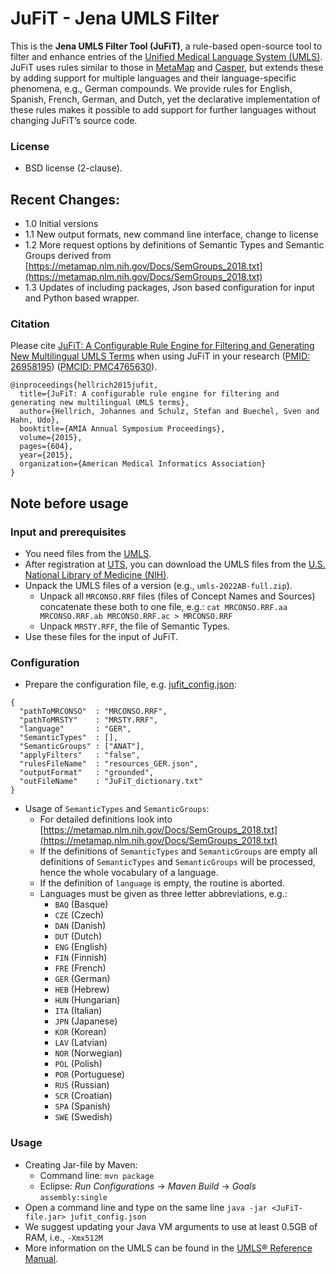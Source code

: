 # JuFiT - Jena UMLS Filter

This is the **Jena UMLS Filter Tool (JuFiT)**, a rule-based open-source tool to filter and enhance entries of the [Unified Medical Language System (UMLS)](https://www.nlm.nih.gov/research/umls/index.html). JuFiT uses rules similar to those in [MetaMap](https://www.nlm.nih.gov/research/umls/implementation_resources/metamap.html) and [Casper](https://biosemantics.erasmusmc.nl/index.php/software/casper), but extends these by adding support for multiple languages and their language-specific phenomena, e.g., German compounds. We provide rules for English, Spanish, French, German, and Dutch, yet the declarative implementation of these rules makes it possible to add support for further languages without changing JuFiT’s source code.

### License
  * BSD license (2-clause).

## Recent Changes:
* 1.0 Initial versions
* 1.1 New output formats, new command line interface, change to license
* 1.2 More request options by definitions of Semantic Types and Semantic Groups derived from [https://metamap.nlm.nih.gov/Docs/SemGroups_2018.txt](https://metamap.nlm.nih.gov/Docs/SemGroups_2018.txt)
* 1.3 Updates of including packages, Json based configuration for input and Python based wrapper.


### Citation
Please cite [JuFiT: A Configurable Rule Engine for Filtering and Generating New Multilingual UMLS Terms](https://www.ncbi.nlm.nih.gov/pmc/articles/PMC4765630/) when using JuFiT in your research ([PMID: 26958195](https://pubmed.ncbi.nlm.nih.gov/26958195/)) ([PMCID: PMC4765630](https://www.ncbi.nlm.nih.gov/pmc/articles/PMC4765630/)).

```
@inproceedings{hellrich2015jufit,
  title={JuFiT: A configurable rule engine for filtering and generating new multilingual UMLS terms},
  author={Hellrich, Johannes and Schulz, Stefan and Buechel, Sven and Hahn, Udo},
  booktitle={AMIA Annual Symposium Proceedings},
  volume={2015},
  pages={604},
  year={2015},
  organization={American Medical Informatics Association}
}
```

## Note before usage

### Input and prerequisites

* You need files from the [UMLS](https://www.nlm.nih.gov/research/umls/licensedcontent/umlsknowledgesources.html).
* After registration at [UTS](https:/uts.nlm.nih.gov), you can download the UMLS files from the [U.S. National Library of Medicine (NIH)](https://www.nlm.nih.gov/research/umls/).
* Unpack the UMLS files of a version (e.g., `umls-2022AB-full.zip`).
  * Unpack all `MRCONSO.RRF` files (files of Concept Names and Sources) concatenate these both to one file, e.g.: `cat MRCONSO.RRF.aa MRCONSO.RRF.ab MRCONSO.RRF.ac > MRCONSO.RRF`
  * Unpack `MRSTY.RFF`, the file of Semantic Types.
* Use these files for the input of JuFiT.

### Configuration
* Prepare the configuration file, e.g. [jufit_config.json](jufit_config.json):

```
{
  "pathToMRCONSO"  : "MRCONSO.RRF",
  "pathToMRSTY"    : "MRSTY.RRF",
  "language"       : "GER",
  "SemanticTypes"  : [],
  "SemanticGroups" : ["ANAT"],
  "applyFilters"   : "false",
  "rulesFileName"  : "resources_GER.json",
  "outputFormat"   : "grounded",
  "outFileName"    : "JuFiT_dictionary.txt"
}
```

* Usage of `SemanticTypes` and `SemanticGroups`:
  * For detailed definitions look into [https://metamap.nlm.nih.gov/Docs/SemGroups_2018.txt](https://metamap.nlm.nih.gov/Docs/SemGroups_2018.txt)
  * If the definitions of `SemanticTypes` and `SemanticGroups` are empty all definitions of `SemanticTypes` and `SemanticGroups` will be processed, hence the whole vocabulary of a language.
  * If the definition of `language` is empty, the routine is aborted.
  * Languages must be given as three letter abbreviations, e.g.:
      * `BAQ` (Basque)
      * `CZE` (Czech)
      * `DAN` (Danish)
      * `DUT` (Dutch)
      * `ENG` (English)
      * `FIN` (Finnish)
      * `FRE` (French)
      * `GER` (German)
      * `HEB` (Hebrew)
      * `HUN` (Hungarian)
      * `ITA` (Italian)
      * `JPN` (Japanese)
      * `KOR` (Korean)
      * `LAV` (Latvian)
      * `NOR` (Norwegian)
      * `POL` (Polish)
      * `POR` (Portuguese)
      * `RUS` (Russian)
      * `SCR` (Croatian)
      * `SPA` (Spanish)
      * `SWE` (Swedish)

### Usage

* Creating Jar-file by Maven:
    * Command line: `mvn package`
    * Eclipse: *Run Configurations* &rarr; *Maven Build* &rarr; *Goals* `assembly:single`
* Open a command line and type on the same line `java -jar <JuFiT-file.jar> jufit_config.json`
* We suggest updating your Java VM arguments to use at least 0.5GB of RAM, i.e., `-Xmx512M`
* More information on the UMLS can be found in the [UMLS® Reference Manual](https://www.ncbi.nlm.nih.gov/books/NBK9676/).



